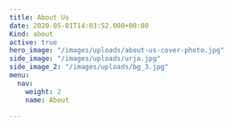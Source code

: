 ```yaml
---
title: About Us
date: 2020-05-01T14:03:52.000+00:00
Kind: about
active: true
hero_image: "/images/uploads/about-us-cover-photo.jpg"
side_image: "/images/uploads/urja.jpg"
side_image_2: "/images/uploads/bg_3.jpg"
menu:
  nav:
    weight: 2
    name: About

---
```

